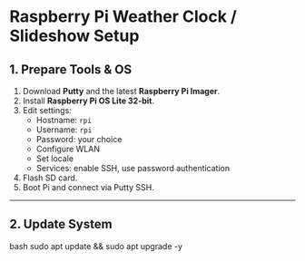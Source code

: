 # Raspberry Pi Weather Clock / Slideshow Setup

## 1. Prepare Tools & OS
1. Download **Putty** and the latest **Raspberry Pi Imager**.
2. Install **Raspberry Pi OS Lite 32-bit**.
3. Edit settings:
   - Hostname: `rpi`
   - Username: `rpi`
   - Password: your choice
   - Configure WLAN
   - Set locale
   - Services: enable SSH, use password authentication
4. Flash SD card.
5. Boot Pi and connect via Putty SSH.

---

## 2. Update System
bash
sudo apt update && sudo apt upgrade -y
